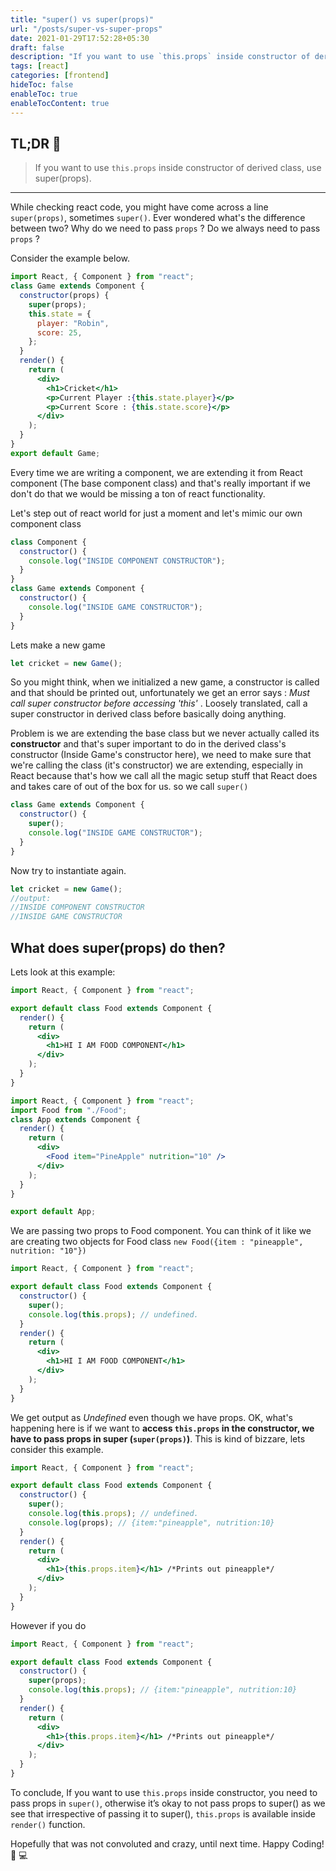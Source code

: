 ```yaml
---
title: "super() vs super(props)"
url: "/posts/super-vs-super-props"
date: 2021-01-29T17:52:28+05:30
draft: false
description: "If you want to use `this.props` inside constructor of derived class, use super(props)...."
tags: [react]
categories: [frontend]
hideToc: false
enableToc: true
enableTocContent: true
---
```


<!--  Start Typing... -->

## TL;DR :rocket:

> If you want to use `this.props` inside constructor of derived class, use super(props).

---

While checking react code, you might have come across a line `super(props)`, sometimes `super()`. Ever wondered what's the difference between two?
Why do we need to pass `props` ? Do we always need to pass `props` ?

Consider the example below.

```jsx {hl_lines=[2]}
import React, { Component } from "react";
class Game extends Component {
  constructor(props) {
    super(props);
    this.state = {
      player: "Robin",
      score: 25,
    };
  }
  render() {
    return (
      <div>
        <h1>Cricket</h1>
        <p>Current Player :{this.state.player}</p>
        <p>Current Score : {this.state.score}</p>
      </div>
    );
  }
}
export default Game;
```

Every time we are writing a component, we are extending it from React component (The base component class) and that's really important if we don't do that we would be missing a ton of react functionality.

Let's step out of react world for just a moment and let's mimic our own component class

```js
class Component {
  constructor() {
    console.log("INSIDE COMPONENT CONSTRUCTOR");
  }
}
class Game extends Component {
  constructor() {
    console.log("INSIDE GAME CONSTRUCTOR");
  }
}
```

Lets make a new game

```js
let cricket = new Game();
```

So you might think, when we initialized a new game, a constructor is called and that should be printed out, unfortunately we get an error
says : _Must call super constructor before accessing 'this'_ . Loosely translated, call a super constructor in derived class before basically doing anything.

Problem is we are extending the base class but we never actually called its **constructor** and that's super important to do in the derived class's constructor (Inside Game's constructor here), we need to make sure that we're calling the class (it's constructor) we are extending, especially in React because that's how we call all the magic setup stuff that React does and takes care of out of the box for us. so we call `super()`

```js {hl_lines=[3]}
class Game extends Component {
  constructor() {
    super();
    console.log("INSIDE GAME CONSTRUCTOR");
  }
}
```

Now try to instantiate again.

```js
let cricket = new Game();
//output:
//INSIDE COMPONENT CONSTRUCTOR
//INSIDE GAME CONSTRUCTOR
```

## What does super(props) do then?

Lets look at this example:

```jsx
import React, { Component } from "react";

export default class Food extends Component {
  render() {
    return (
      <div>
        <h1>HI I AM FOOD COMPONENT</h1>
      </div>
    );
  }
}
```

```jsx
import React, { Component } from "react";
import Food from "./Food";
class App extends Component {
  render() {
    return (
      <div>
        <Food item="PineApple" nutrition="10" />
      </div>
    );
  }
}

export default App;
```

We are passing two props to Food component. You can think of it like we are creating two objects for Food class `new Food({item : "pineapple", nutrition: "10"})`

```jsx {hl_lines=[6]}
import React, { Component } from "react";

export default class Food extends Component {
  constructor() {
    super();
    console.log(this.props); // undefined.
  }
  render() {
    return (
      <div>
        <h1>HI I AM FOOD COMPONENT</h1>
      </div>
    );
  }
}
```

We get output as _Undefined_ even though we have props. OK, what's happening here is if we want to **access `this.props` in the constructor, we have to pass props in super (`super(props)`)**. This is kind of bizzare, lets consider this example.

```jsx {hl_lines=[6,11]}
import React, { Component } from "react";

export default class Food extends Component {
  constructor() {
    super();
    console.log(this.props); // undefined.
    console.log(props); // {item:"pineapple", nutrition:10}
  }
  render() {
    return (
      <div>
        <h1>{this.props.item}</h1> /*Prints out pineapple*/
      </div>
    );
  }
}
```

However if you do

```jsx {hl_lines=[5]}
import React, { Component } from "react";

export default class Food extends Component {
  constructor() {
    super(props);
    console.log(this.props); // {item:"pineapple", nutrition:10}
  }
  render() {
    return (
      <div>
        <h1>{this.props.item}</h1> /*Prints out pineapple*/
      </div>
    );
  }
}
```

To conclude, If you want to use `this.props` inside constructor, you need to pass props in `super()`, otherwise it’s okay to not pass props to super() as we see that irrespective of passing it to super(), `this.props` is available inside `render()` function.

Hopefully that was not convoluted and crazy, until next time. Happy Coding! :tada: :computer:

